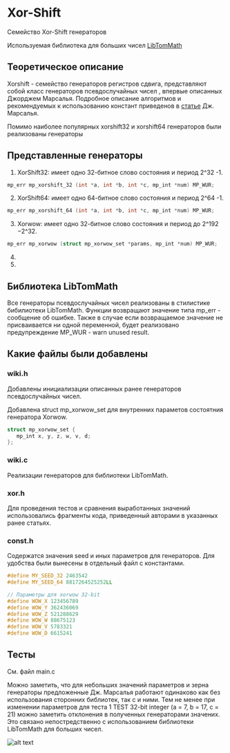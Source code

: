 # Xor-Shift
Семейство Xor-Shift генераторов 

Используемая библиотека для больших чисел [LibTomMath](https://www.libtom.net/LibTomMath/)

 ## Теоретическое описание
 
Xorshift - семейство генераторов регистров сдвига, представляют собой класс генераторов псевдослучайных чисел , впервые описанных Джорджем Марсалья. Подробное описание алгоритмов и рекомендуемых к использованию констант приведенов в [статье](https://www.jstatsoft.org/article/view/v008i14) Дж. Марсалья.
 
Помимо наиболее популярных xorshift32 и xorshift64 генераторов были реализованы генераторы 
 
 ## Представленные генераторы
 
1) XorShift32: имеет одно 32-битное слово состояния и период 2^32 -1. 

```C
mp_err mp_xorshift_32 (int *a, int *b, int *c, mp_int *num) MP_WUR;
```

2) XorShift64: имеет одно 64-битное слово состояния и период 2^64 -1.

```C
mp_err mp_xorshift_64 (int *a, int *b, int *c, mp_int *num) MP_WUR;
```

3) Xorwow: имеет одно 32-битное слово состояния и период до 2^192 −2^32.

```C
mp_err mp_xorwow (struct mp_xorwow_set *params, mp_int *num) MP_WUR;
```

4)
5)

## Библиотека LibTomMath

Все генераторы псевдослучайных чисел реализованы в стилистике бибилиотеки LibTomMath. Функции возвращают значение типа mp_err - сообщение об ошибке. Также в случае если возвращаемое значение не присваивается ни одной переменной, будет реализовано предупреждение MP_WUR - warn unused result.

## Какие файлы были добавлены

### wiki.h

Добавлены инициализации описанных ранее генераторов псевдослучайных чисел.

Добавлена struct mp_xorwow_set для внутренних параметов состоятния генератора Xorwow.
 ```C
 struct mp_xorwow_set {
    mp_int x, y, z, w, v, d;
};
```

### wiki.c

Реализации генераторов для библиотеки LibTomMath.

### xor.h

Для проведения тестов и сравнения выработанных значений использовались фрагменты кода, приведенный авторами в указанных ранее статьях. 

### const.h

Содержатся значения seed и иных параметров для генераторов. Для удобства были вынесены в отдельный файл с константами.

```C
#define MY_SEED_32 2463542
#define MY_SEED_64 8817264525252LL

// Параметры для xorwow 32-bit
#define WOW_X 123456789
#define WOW_Y 362436069
#define WOW_Z 521288629
#define WOW_W 88675123
#define WOW_V 5783321
#define WOW_D 6615241
```

## Тесты
См. файл main.c

Можно заметить, что для небольших значений параметров и зерна генераторы предложенные Дж. Марсалья работают одинаково как без использования сторонних библиотек, так с и ними. Тем не менее при изменении параметров для теста 1 TEST 32-bit integer (a = 7, b = 17, c = 21) можно заметить отклонения в полученных генераторами значених. Это связано непостредственно с использованием библиотеки LibTomMath для больших чисел.

![alt text](https://sun9-47.userapi.com/impf/5ou0BJkeM04x2vxVy5bMUMlyVUrdHEs9aWP92g/YtFgeSAaeQY.jpg?size=584x686&quality=96&proxy=1&sign=8b4942d349976036213a38eb6d951a17&type=album)
